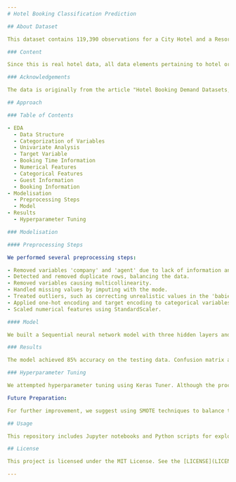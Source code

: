 ```yaml
---
# Hotel Booking Classification Prediction

## About Dataset

This dataset contains 119,390 observations for a City Hotel and a Resort Hotel. Each observation represents a hotel booking between the 1st of July 2015 and 31st of August 2017, including bookings that effectively arrived and bookings that were canceled.

### Content

Since this is real hotel data, all data elements pertaining to hotel or customer identification were deleted. Four columns, 'name', 'email', 'phone number', and 'credit_card', have been artificially created and added to the dataset.

### Acknowledgements

The data is originally from the article "Hotel Booking Demand Datasets," written by Nuno Antonio, Ana Almeida, and Luis Nunes for Data in Brief, Volume 22, February 2019. You can find the dataset on [Kaggle](https://www.kaggle.com/datasets/mojtaba142/hotel-booking/data).

## Approach

### Table of Contents

- EDA
  - Data Structure
  - Categorization of Variables
  - Univariate Analysis
  - Target Variable
  - Booking Time Information
  - Numerical Features
  - Categorical Features
  - Guest Information
  - Booking Information
- Modelisation
  - Preprocessing Steps
  - Model
- Results
  - Hyperparameter Tuning

### Modelisation

#### Preprocessing Steps

We performed several preprocessing steps:

- Removed variables 'company' and 'agent' due to lack of information and numerous missing values.
- Detected and removed duplicate rows, balancing the data.
- Removed variables causing multicollinearity.
- Handled missing values by imputing with the mode.
- Treated outliers, such as correcting unrealistic values in the 'babies' column.
- Applied one-hot encoding and target encoding to categorical variables.
- Scaled numerical features using StandardScaler.

#### Model

We built a Sequential neural network model with three hidden layers and one output layer with sigmoid activation. To prevent overfitting, we used L2 regularization, class weights, and early stopping.

### Results

The model achieved 85% accuracy on the testing data. Confusion matrix analysis showed good precision, recall, and F1-score.

### Hyperparameter Tuning

We attempted hyperparameter tuning using Keras Tuner. Although the process could improve accuracy, it was stopped due to computational constraints.

Future Preparation:

For further improvement, we suggest using SMOTE techniques to balance the data.

## Usage

This repository includes Jupyter notebooks and Python scripts for exploring the dataset, preprocessing the data, building the model, and evaluating the results. The provided Colab notebook demonstrates hyperparameter tuning.

## License

This project is licensed under the MIT License. See the [LICENSE](LICENSE) file for details.

---
```

